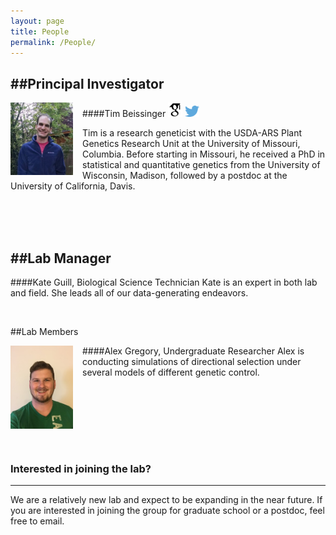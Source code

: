 ```yaml
---
layout: page
title: People
permalink: /People/
---
```



##Principal Investigator
----------------------------------------

<div style="float: left; padding-right: 15px">
    <a href="http://beissingerlab.github.io/img/IronMan.jpg"><img src="/img/Tim.jpg" alt="Tim Beissinger" title="Picture" width="100" border="0" onClick="_gaq.push(['_trackEvent', 'IMGs', 'Image', 'Ironman']);"></a>
</div>

####Tim Beissinger <a href="http://scholar.google.com/citations?user=PHAEOXIAAAAJ&hl=en" target="_blank"><img src="/img/scholar.png" style="width: 23px;"></a> <a href="/docs/tbeissingerCV_publish.pdf" target="_blank"><i class="fa fa-file-text fa-md"></i></a> <a href="https://twitter.com/timbeissinger" target="_blank"><img src="/img/Twitter_logo_blue.png" style="width: 23px; border=10 px"></a>

Tim is a research geneticist with the USDA-ARS Plant Genetics Research Unit at the University of Missouri, Columbia. Before starting in Missouri, he received a PhD in statistical and quantitative genetics from the University of Wisconsin, Madison, followed by a postdoc at the University of California, Davis.


<br><br><br>

##Lab Manager
----------------------------------------

####Kate Guill, Biological Science Technician
Kate is an expert in both lab and field. She leads all of our data-generating endeavors.

<br>

##Lab Members

<div style="float: left; padding-right: 15px">
    <a href="http://beissingerlab.github.io/img/Alex.jpg"><img src="/img/Alex.jpg" title="Alex" width="100" border="0"></a>
</div>


####Alex Gregory, Undergraduate Researcher
Alex is conducting simulations of directional selection under several models of different genetic control. 

<br><br><br>

<br>

<br>


### Interested in joining the lab?
----------------------------------------
We are a relatively new lab and expect to be expanding in the near future. If you are interested in joining the group for graduate school or a postdoc, feel free to email.

<br/>
<br/>



